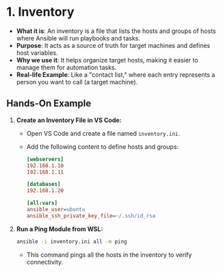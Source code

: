 # 1. **Inventory**

- **What it is**: An inventory is a file that lists the hosts and groups of hosts where Ansible will run playbooks and tasks.
- **Purpose**: It acts as a source of truth for target machines and defines host variables.
- **Why we use it**: It helps organize target hosts, making it easier to manage them for automation tasks.
- **Real-life Example**: Like a "contact list," where each entry represents a person you want to call (a target machine).
  
## Hands-On Example

1. **Create an Inventory File in VS Code:**
   - Open VS Code and create a file named `inventory.ini`.
   - Add the following content to define hosts and groups:

     ```ini
     [webservers]
     192.168.1.10
     192.168.1.11

     [databases]
     192.168.1.20

     [all:vars]
     ansible_user=ubuntu
     ansible_ssh_private_key_file=~/.ssh/id_rsa
     ```

2. **Run a Ping Module from WSL:**

   ```bash
   ansible -i inventory.ini all -m ping
   ```

   - This command pings all the hosts in the inventory to verify connectivity.
